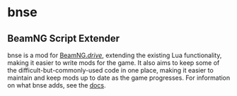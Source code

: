 # bnse

## BeamNG Script Extender

bnse is a mod for [BeamNG.*drive*](http://www.beamng.com/), extending the existing Lua
functionality, making it easier to write mods for the game. It also aims to keep some of the
difficult-but-commonly-used code in one place, making it easier to maintain and keep mods up to date
as the game progresses. For information on what bnse adds, see the [docs](docs/Home.md).
